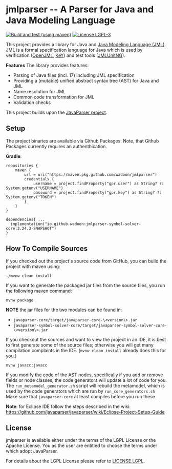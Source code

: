 # jmlparser -- A Parser for Java and Java Modeling Language

[![Build and test (using maven)](https://github.com/wadoon/jmlparser/actions/workflows/maven_tests.yml/badge.svg?branch=master)](https://github.com/wadoon/jmlparser/actions/workflows/maven_tests.yml)
[![License LGPL-3](https://img.shields.io/badge/license-LGPL--3-blue.svg)](LICENSE)

This project provides a library for Java and [Java Modeling Language
(JML)](https://www.cs.ucf.edu/~leavens/JML/jmlrefman/jmlrefman.html). JML is a
formal specification language for Java which is used by verification
([OpenJML](https://openjml.org/), [KeY](https://key-project.org)) and test tools
([JMLUnitNG](https://github.com/FreeAndFair/JMLUnitNG)).

**Features** The library provides features:

* Parsing of Java files (incl. 17) including JML specification
* Providing a (mutable) unified abstract syntax tree (AST) for Java and JML
* Name resolution for JML
* Common code transformation for JML
* Validation checks

This project builds upon the [JavaParser project](http://javaparser.org).

## Setup

The project binaries are available via Github Packages. Note, that Github
Packages currently requires an authenthication.

**Gradle**:

```
repositories {
    maven {
        url = uri("https://maven.pkg.github.com/wadoon/jmlparser")
        credentials {
            username = project.findProperty("gpr.user") as String? ?: System.getenv("USERNAME")
            password = project.findProperty("gpr.key") as String? ?: System.getenv("TOKEN")
        }
    }
}

dependencies{ ... 
  implementation("io.github.wadoon:jmlparser-symbol-solver-core:3.24.3-SNAPSHOT")
}
```

## How To Compile Sources

If you checked out the project's source code from GitHub, you can build the project with maven using:

```
./mvnw clean install
```

If you want to generate the packaged jar files from the source files, you run the following maven command:

```
mvnw package
```

**NOTE** the jar files for the two modules can be found in:

- `javaparser-core/target/javaparser-core-\<version\>.jar`
- `javaparser-symbol-solver-core/target/javaparser-symbol-solver-core-\<version\>.jar`

If you checkout the sources and want to view the project in an IDE, it is best
to first generate some of the source files; otherwise you will get many
compilation complaints in the IDE. (`mvnw clean install` already does this for
you.)

```
mvnw javacc:javacc
```

If you modify the code of the AST nodes, specifically if you add or remove
fields or node classes, the code generators will update a lot of code for you.
The `run_metamodel_generator.sh` script will rebuild the metamodel, which is
used by the code generators which are run by `run_core_generators.sh` Make sure
that `javaparser-core` at least compiles before you run these.

**Note**: for Eclipse IDE follow the steps described in the wiki:
https://github.com/javaparser/javaparser/wiki/Eclipse-Project-Setup-Guide

## License

jmlparser is available either under the terms of the LGPL License or the Apache
License. You as the user are entitled to choose the terms under which adopt
JavaParser.

For details about the LGPL License please refer
to [LICENSE.LGPL](ttps://github.com/javaparser/javaparser/blob/master/LICENSE.LGPL).
